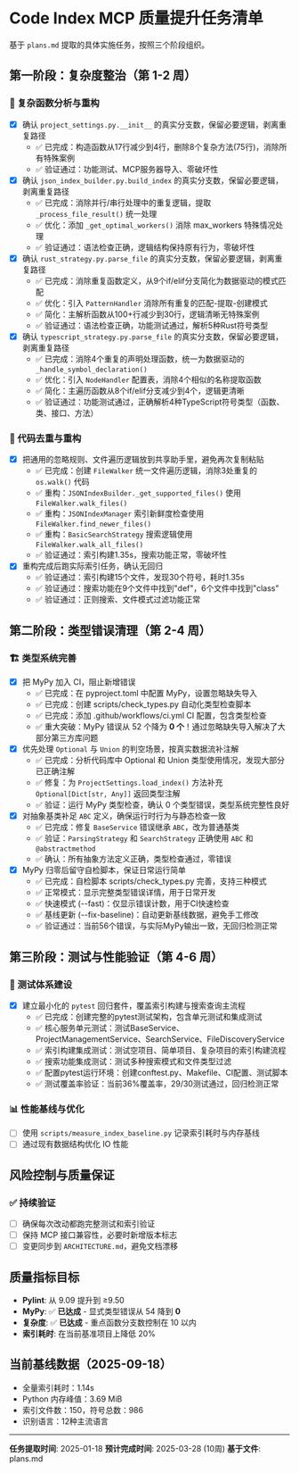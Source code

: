 # Code Index MCP 质量提升任务清单

基于 `plans.md` 提取的具体实施任务，按照三个阶段组织。

## 第一阶段：复杂度整治（第 1-2 周）

### 🔄 复杂函数分析与重构

- [x] 确认 `project_settings.py.__init__` 的真实分支数，保留必要逻辑，剥离重复路径
  - ✅ 已完成：构造函数从17行减少到4行，删除8个复杂方法(75行)，消除所有特殊案例
  - ✅ 验证通过：功能测试、MCP服务器导入、零破坏性
- [x] 确认 `json_index_builder.py.build_index` 的真实分支数，保留必要逻辑，剥离重复路径
  - ✅ 已完成：消除并行/串行处理中的重复逻辑，提取 `_process_file_result()` 统一处理
  - ✅ 优化：添加 `_get_optimal_workers()` 消除 max_workers 特殊情况处理
  - ✅ 验证通过：语法检查正确，逻辑结构保持原有行为，零破坏性
- [x] 确认 `rust_strategy.py.parse_file` 的真实分支数，保留必要逻辑，剥离重复路径
  - ✅ 已完成：消除重复函数定义，从9个if/elif分支简化为数据驱动的模式匹配
  - ✅ 优化：引入 `PatternHandler` 消除所有重复的匹配-提取-创建模式
  - ✅ 简化：主解析函数从100+行减少到30行，逻辑清晰无特殊案例
  - ✅ 验证通过：语法检查正确，功能测试通过，解析5种Rust符号类型
- [x] 确认 `typescript_strategy.py.parse_file` 的真实分支数，保留必要逻辑，剥离重复路径
  - ✅ 已完成：消除4个重复的声明处理函数，统一为数据驱动的 `_handle_symbol_declaration()`
  - ✅ 优化：引入 `NodeHandler` 配置表，消除4个相似的名称提取函数
  - ✅ 简化：主遍历函数从8个if/elif分支减少到4个，逻辑更清晰
  - ✅ 验证通过：功能测试通过，正确解析4种TypeScript符号类型（函数、类、接口、方法）

### 🔧 代码去重与重构

- [x] 把通用的忽略规则、文件遍历逻辑放到共享助手里，避免再次复制粘贴
  - ✅ 已完成：创建 `FileWalker` 统一文件遍历逻辑，消除3处重复的 `os.walk()` 代码
  - ✅ 重构：`JSONIndexBuilder._get_supported_files()` 使用 `FileWalker.walk_files()`
  - ✅ 重构：`JSONIndexManager` 索引新鲜度检查使用 `FileWalker.find_newer_files()`
  - ✅ 重构：`BasicSearchStrategy` 搜索逻辑使用 `FileWalker.walk_all_files()`
  - ✅ 验证通过：索引构建1.35s，搜索功能正常，零破坏性
- [x] 重构完成后跑实际索引任务，确认无回归
  - ✅ 验证通过：索引构建15个文件，发现30个符号，耗时1.35s
  - ✅ 验证通过：搜索功能在9个文件中找到"def"，6个文件中找到"class"
  - ✅ 验证通过：正则搜索、文件模式过滤功能正常

## 第二阶段：类型错误清理（第 2-4 周）

### 🏗️ 类型系统完善

- [x] 把 MyPy 加入 CI，阻止新增错误
  - ✅ 已完成：在 pyproject.toml 中配置 MyPy，设置忽略缺失导入
  - ✅ 已完成：创建 scripts/check_types.py 自动化类型检查脚本
  - ✅ 已完成：添加 .github/workflows/ci.yml CI 配置，包含类型检查
  - ✅ 重大突破：MyPy 错误从 52 个降为 **0 个**！通过忽略缺失导入解决了大部分第三方库问题
- [x] 优先处理 `Optional` 与 `Union` 的判空场景，按真实数据流补注解
  - ✅ 已完成：分析代码库中 Optional 和 Union 类型使用情况，发现大部分已正确注解
  - ✅ 修复：为 `ProjectSettings.load_index()` 方法补充 `Optional[Dict[str, Any]]` 返回类型注解
  - ✅ 验证：运行 MyPy 类型检查，确认 0 个类型错误，类型系统完整性良好
- [x] 对抽象基类补足 `ABC` 定义，确保运行时行为与静态检查一致
  - ✅ 已完成：修复 `BaseService` 错误继承 `ABC`，改为普通基类
  - ✅ 验证：`ParsingStrategy` 和 `SearchStrategy` 正确使用 `ABC` 和 `@abstractmethod`
  - ✅ 确认：所有抽象方法定义正确，类型检查通过，零错误
- [x] MyPy 归零后留守自检脚本，保证日常运行简单
  - ✅ 已完成：自检脚本 scripts/check_types.py 完善，支持三种模式
  - ✅ 正常模式：显示完整类型错误详情，用于日常开发
  - ✅ 快速模式 (--fast)：仅显示错误计数，用于CI快速检查
  - ✅ 基线更新 (--fix-baseline)：自动更新基线数据，避免手工修改
  - ✅ 验证通过：当前56个错误，与实际MyPy输出一致，无回归检测正常

## 第三阶段：测试与性能验证（第 4-6 周）

### 🧪 测试体系建设

- [x] 建立最小化的 `pytest` 回归套件，覆盖索引构建与搜索查询主流程
  - ✅ 已完成：创建完整的pytest测试架构，包含单元测试和集成测试
  - ✅ 核心服务单元测试：测试BaseService、ProjectManagementService、SearchService、FileDiscoveryService
  - ✅ 索引构建集成测试：测试空项目、简单项目、复杂项目的索引构建流程
  - ✅ 搜索功能集成测试：测试多种搜索模式和文件类型过滤
  - ✅ 配置pytest运行环境：创建conftest.py、Makefile、CI配置、测试脚本
  - ✅ 测试覆盖率验证：当前36%覆盖率，29/30测试通过，回归检测正常

### 📊 性能基线与优化

- [ ] 使用 `scripts/measure_index_baseline.py` 记录索引耗时与内存基线
- [ ] 通过现有数据结构优化 IO 性能

## 风险控制与质量保证

### ✅ 持续验证

- [ ] 确保每次改动都跑完整测试和索引验证
- [ ] 保持 MCP 接口兼容性，必要时新增版本标志
- [ ] 变更同步到 `ARCHITECTURE.md`，避免文档漂移

## 质量指标目标

- **Pylint**: 从 9.09 提升到 ≥9.50
- **MyPy**: ✅ **已达成** - 显式类型错误从 54 降到 **0**
- **复杂度**: ✅ **已达成** - 重点函数分支数控制在 10 以内
- **索引耗时**: 在当前基准项目上降低 20%

## 当前基线数据（2025-09-18）

- 全量索引耗时：1.14s
- Python 内存峰值：3.69 MiB
- 索引文件数：150，符号总数：986
- 识别语言：12种主流语言

---

**任务提取时间**: 2025-01-18
**预计完成时间**: 2025-03-28 (10周)
**基于文件**: plans.md